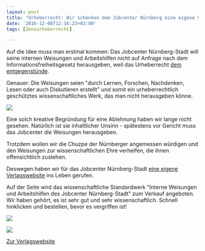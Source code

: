 ```yaml
---
layout: post
title: "Urheberrecht: Wir schenken dem Jobcenter Nürnberg eine eigene Verlagswebseite"
date: '2016-12-08T12:16:23+02:00'
tags: [Zensurheberrecht]

---
```


Auf die Idee muss man erstmal kommen: Das Jobcenter Nürnberg-Stadt will seine internen Weisungen und Arbeitshilfen nicht auf Anfrage nach dem Informationsfreiheitsgesetz herausgeben, weil das Urheberrecht <a href="https://fragdenstaat.de/anfrage/weisungen-des-jobcenters-jobcenter-nurnberg-stadt/">dem entgegenstünde</a>.

Genauer: Die Weisungen seien "durch Lernen, Forschen, Nachdenken, Lesen oder auch Diskutieren erstellt" und somit ein urheberrechtlich geschütztes wissenschaftliches Werk, das man nicht herausgeben könne.

<a href="https://fragdenstaat.de/anfrage/weisungen-des-jobcenters-jobcenter-nurnberg-stadt/"><img src="https://raw.githubusercontent.com/okfde/blog.fragdenstaat.de/gh-pages/img/antwort-jc.jpg"></a>

Eine solch kreative Begründung für eine Ablehnung haben wir lange nicht gesehen. Natürlich ist sie inhaltlicher Unsinn - spätestens vor Gericht muss das Jobcenter die Weisungen herausgeben. 

Trotzdem wollen wir die Chuzpe der Nürnberger angemessen würdigen und den Weisungen zur wissenschaftlichen Ehre verhelfen, die ihnen offensichtlich zustehen.

Deswegen haben wir für das Jobcenter Nürnberg-Stadt <a href="">eine eigene Verlagswebsite</a> ins Leben gerufen.

Auf der Seite wird das wissenschaftliche Standardwerk "Interne Weisungen und Arbeitshilfen des Jobcenter Nürnberg-Stadt" zum Verkauf angeboten. Wir haben gehört, es ist sehr gut und sehr wissenschaftlich. Schnell hinklicken und bestellen, bevor es vergriffen ist!

<a href="https://okfde.github.io/jobcenter-nuernberg/"><img src="https://raw.githubusercontent.com/okfde/blog.fragdenstaat.de/gh-pages/img/screen-buch.jpg"></a>

<a href="https://okfde.github.io/jobcenter-nuernberg/"><img src="https://raw.githubusercontent.com/okfde/blog.fragdenstaat.de/gh-pages/img/screen-buch2.jpg"></a>

<a href="https://okfde.github.io/jobcenter-nuernberg/">Zur Verlagswebsite</a>

